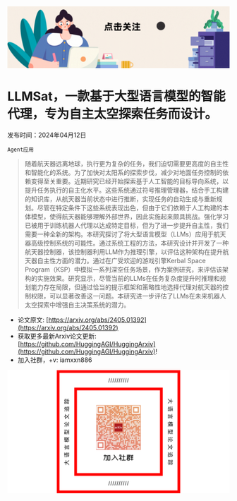 ![](https://raw.githubusercontent.com/HuggingAGI/HuggingArxiv/main/imgs/follow2.gif)
# LLMSat，一款基于大型语言模型的智能代理，专为自主太空探索任务而设计。
发布时间：2024年04月12日

`Agent应用`
> 随着航天器远离地球，执行更为复杂的任务，我们迫切需要更高度的自主性和智能化的系统。为了加快对太阳系的探索步伐，减少对地面任务控制的依赖变得至关重要。近期研究已经开始探索基于人工智能的目标导向系统，以提升任务执行的自主化水平。这些系统通过符号推理管理器，结合手工构建的知识库，从航天器当前状态中进行推断，实现任务的自动生成与重新规划。尽管在特定条件下这些系统表现出色，但由于它们依赖于人工构建的本体模型，使得航天器能够理解外部世界，因此实施起来颇具挑战。强化学习已被用于训练机器人代理以达成特定目标，但为了进一步提升自主性，我们需要一种全新的架构。本研究探讨了将大型语言模型（LLMs）应用于航天器高级控制系统的可能性。通过系统工程的方法，本研究设计并开发了一种航天器控制器，该控制器利用LLM作为推理引擎，以评估这种架构在提升航天器自主性方面的潜力。通过在广受欢迎的游戏引擎Kerbal Space Program（KSP）中模拟一系列深空任务场景，作为案例研究，来评估该架构的实施效果。研究显示，尽管当前的LLMs在任务复杂度提升时推理和规划能力存在局限，但通过恰当的提示框架和策略性地选择代理对航天器的控制权限，可以显著改善这一问题。本研究进一步评估了LLMs在未来机器人太空探索中增强自主决策系统的潜力。



- 论文原文: [https://arxiv.org/abs/2405.01392](https://arxiv.org/abs/2405.01392)
- 获取更多最新Arxiv论文更新: [https://github.com/HuggingAGI/HuggingArxiv](https://github.com/HuggingAGI/HuggingArxiv)!
- 加入社群，+v: iamxxn886

![](https://raw.githubusercontent.com/HuggingAGI/HuggingArxiv/main/imgs/qrcode.png)